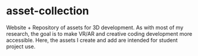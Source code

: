 # asset-collection

Website + Repository of assets for 3D development. As with most of my research, the goal is to make VR/AR and creative coding development more accessible. Here, the assets I create and add are intended for student project use.
